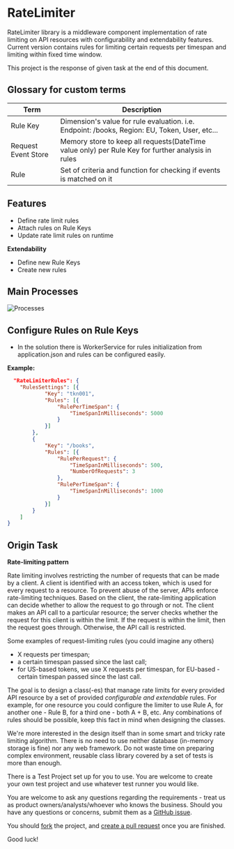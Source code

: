 # RateLimiter
RateLimiter library is a middleware component implementation of rate limiting on API resources with configurability and extendability features. Current version contains rules for limiting certain requests per timespan and limiting within fixed time window.

This project is the response of given task at the end of this document.



## Glossary for custom terms

| Term             | Description                                                                |
| ----------------- | ------------------------------------------------------------------ |
| Rule Key | Dimension's value for rule evaluation. i.e. Endpoint: /books, Region: EU, Token, User, etc... |
| Request Event Store |Memory store to keep all requests(DateTime value only) per Rule Key for further analysis in rules|
| Rule | Set of criteria and function for checking if events is matched on it |


## Features

- Define rate limit rules
- Attach rules on Rule Keys
- Update rate limit rules on runtime

**Extendability**
- Define new Rule Keys
- Create new rules

## Main Processes


![Processes](https://user-images.githubusercontent.com/1499726/200251479-7eb24c94-02af-4b4b-828d-7f5bb444430f.jpg)

## Configure Rules on Rule Keys

- In the solution there is WorkerService for rules initialization from application.json and rules can be configured easily. 

**Example:**

```json
  "RateLimiterRules": {
    "RulesSettings": [{
            "Key": "tkn001",
            "Rules": [{
                "RulePerTimeSpan": {
                    "TimeSpanInMilliseconds": 5000
                }
            }]
        },
        {
            "Key": "/books",
            "Rules": [{
                "RulePerRequest": {
                    "TimeSpanInMilliseconds": 500,
                    "NumberOfRequests": 3
                },
                "RulePerTimeSpan": {
                    "TimeSpanInMilliseconds": 1000
                }
            }]
        }
    ]
}
```

Origin Task
------
**Rate-limiting pattern**

Rate limiting involves restricting the number of requests that can be made by a client.
A client is identified with an access token, which is used for every request to a resource.
To prevent abuse of the server, APIs enforce rate-limiting techniques.
Based on the client, the rate-limiting application can decide whether to allow the request to go through or not.
The client makes an API call to a particular resource; the server checks whether the request for this client is within the limit.
If the request is within the limit, then the request goes through.
Otherwise, the API call is restricted.

Some examples of request-limiting rules (you could imagine any others)
* X requests per timespan;
* a certain timespan passed since the last call;
* for US-based tokens, we use X requests per timespan, for EU-based - certain timespan passed since the last call.

The goal is to design a class(-es) that manage rate limits for every provided API resource by a set of provided *configurable and extendable* rules. For example, for one resource you could configure the limiter to use Rule A, for another one - Rule B, for a third one - both A + B, etc. Any combinations of rules should be possible, keep this fact in mind when designing the classes.

We're more interested in the design itself than in some smart and tricky rate limiting algorithm. There is no need to use neither database (in-memory storage is fine) nor any web framework. Do not waste time on preparing complex environment, reusable class library covered by a set of tests is more than enough.

There is a Test Project set up for you to use. You are welcome to create your own test project and use whatever test runner you would like.   

You are welcome to ask any questions regarding the requirements - treat us as product owners/analysts/whoever who knows the business.
Should you have any questions or concerns, submit them as a [GitHub issue](https://github.com/crexi-dev/rate-limiter/issues).

You should [fork](https://help.github.com/en/github/getting-started-with-github/fork-a-repo) the project, and [create a pull request](https://help.github.com/en/github/collaborating-with-issues-and-pull-requests/creating-a-pull-request-from-a-fork) once you are finished.

Good luck!
